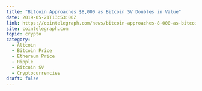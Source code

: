 ```yaml
---
title: "Bitcoin Approaches $8,000 as Bitcoin SV Doubles in Value"
date: 2019-05-21T13:53:00Z
link: https://cointelegraph.com/news/bitcoin-approaches-8-000-as-bitcoin-sv-doubles-in-value?utm_medium=RSS&utm_source=hune
site: cointelegraph.com
topic: crypto
category:
  - Altcoin
  - Bitcoin Price
  - Ethereum Price
  - Ripple
  - Bitcoin SV
  - Cryptocurrencies
draft: false
---
```


